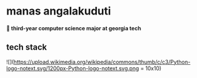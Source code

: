 # manas angalakuduti
#### :bee: third-year computer science major at georgia tech

## tech stack
![](https://upload.wikimedia.org/wikipedia/commons/thumb/c/c3/Python-logo-notext.svg/1200px-Python-logo-notext.svg.png = 10x10)



<!--
**manasangalakuduti/manasangalakuduti** is a ✨ _special_ ✨ repository because its `README.md` (this file) appears on your GitHub profile.

Here are some ideas to get you started:

- 🔭 I’m currently working on ...
- 🌱 I’m currently learning ...
- 👯 I’m looking to collaborate on ...
- 🤔 I’m looking for help with ...
- 💬 Ask me about ...
- 📫 How to reach me: ...
- 😄 Pronouns: ...
- ⚡ Fun fact: ...
-->
